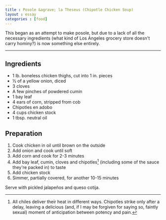 ```yaml
---
title : Posole &agrave; la Theseus (Chipotle Chicken Soup)
layout : essay
categories : [food]
---
```


This began as an attempt to make posole, but due to a lack of all the necessary
ingredients (what kind of Los Angeles grocery store doesn't carry hominy?) is
now something else entirely.

***

## Ingredients

- 1 lb. boneless chicken thighs, cut into 1 in. pieces
- &frac12; of a yellow onion, diced
- 3 cloves
- A few pinches of powdered cumin
- 1 bay leaf
- 4 ears of corn, stripped from cob
- Chipotles en adobo
- 4 cups chicken stock
- 1 tbsp. neutral oil

## Preparation

1. Cook chicken in oil until brown on the outside
2. Add onion and cook until soft
3. Add corn and cook for 2-3 minutes
4. Add bay leaf, cumin, cloves and chipotles[^1] (including some of the sauce
   they're packed in) to taste
5. Add chicken stock
6. Simmer, partially covered, for another 10-15 minutes

Serve with pickled jalape&ntilde;os and queso cotija.

[^1]: All chiles deliver their heat in different ways. Chipotles strike only
after a delay, leaving a delicious (and, if I may be forgiven for saying so,
faintly sexual) moment of anticipation between potency and pain.
